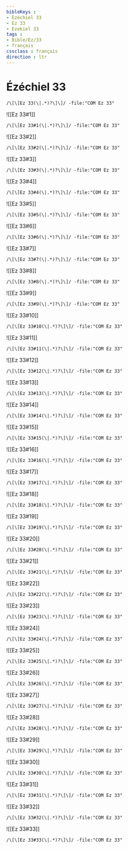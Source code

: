 ```yaml
---
bibleKeys : 
- Ézéchiel 33
- Ez 33
- Ezekiel 33
tags : 
- Bible/Ez/33
- français
cssclass : français
direction : ltr
---
```


# Ézéchiel 33

```query
/\[\[Ez 33(\|.*)?\]\]/ -file:"COM Ez 33"
```



![[Ez 33#1]]

```query
/\[\[Ez 33#1(\|.*)?\]\]/ -file:"COM Ez 33"
```

![[Ez 33#2]]

```query
/\[\[Ez 33#2(\|.*)?\]\]/ -file:"COM Ez 33"
```

![[Ez 33#3]]

```query
/\[\[Ez 33#3(\|.*)?\]\]/ -file:"COM Ez 33"
```

![[Ez 33#4]]

```query
/\[\[Ez 33#4(\|.*)?\]\]/ -file:"COM Ez 33"
```

![[Ez 33#5]]

```query
/\[\[Ez 33#5(\|.*)?\]\]/ -file:"COM Ez 33"
```

![[Ez 33#6]]

```query
/\[\[Ez 33#6(\|.*)?\]\]/ -file:"COM Ez 33"
```

![[Ez 33#7]]

```query
/\[\[Ez 33#7(\|.*)?\]\]/ -file:"COM Ez 33"
```

![[Ez 33#8]]

```query
/\[\[Ez 33#8(\|.*)?\]\]/ -file:"COM Ez 33"
```

![[Ez 33#9]]

```query
/\[\[Ez 33#9(\|.*)?\]\]/ -file:"COM Ez 33"
```

![[Ez 33#10]]

```query
/\[\[Ez 33#10(\|.*)?\]\]/ -file:"COM Ez 33"
```

![[Ez 33#11]]

```query
/\[\[Ez 33#11(\|.*)?\]\]/ -file:"COM Ez 33"
```

![[Ez 33#12]]

```query
/\[\[Ez 33#12(\|.*)?\]\]/ -file:"COM Ez 33"
```

![[Ez 33#13]]

```query
/\[\[Ez 33#13(\|.*)?\]\]/ -file:"COM Ez 33"
```

![[Ez 33#14]]

```query
/\[\[Ez 33#14(\|.*)?\]\]/ -file:"COM Ez 33"
```

![[Ez 33#15]]

```query
/\[\[Ez 33#15(\|.*)?\]\]/ -file:"COM Ez 33"
```

![[Ez 33#16]]

```query
/\[\[Ez 33#16(\|.*)?\]\]/ -file:"COM Ez 33"
```

![[Ez 33#17]]

```query
/\[\[Ez 33#17(\|.*)?\]\]/ -file:"COM Ez 33"
```

![[Ez 33#18]]

```query
/\[\[Ez 33#18(\|.*)?\]\]/ -file:"COM Ez 33"
```

![[Ez 33#19]]

```query
/\[\[Ez 33#19(\|.*)?\]\]/ -file:"COM Ez 33"
```

![[Ez 33#20]]

```query
/\[\[Ez 33#20(\|.*)?\]\]/ -file:"COM Ez 33"
```

![[Ez 33#21]]

```query
/\[\[Ez 33#21(\|.*)?\]\]/ -file:"COM Ez 33"
```

![[Ez 33#22]]

```query
/\[\[Ez 33#22(\|.*)?\]\]/ -file:"COM Ez 33"
```

![[Ez 33#23]]

```query
/\[\[Ez 33#23(\|.*)?\]\]/ -file:"COM Ez 33"
```

![[Ez 33#24]]

```query
/\[\[Ez 33#24(\|.*)?\]\]/ -file:"COM Ez 33"
```

![[Ez 33#25]]

```query
/\[\[Ez 33#25(\|.*)?\]\]/ -file:"COM Ez 33"
```

![[Ez 33#26]]

```query
/\[\[Ez 33#26(\|.*)?\]\]/ -file:"COM Ez 33"
```

![[Ez 33#27]]

```query
/\[\[Ez 33#27(\|.*)?\]\]/ -file:"COM Ez 33"
```

![[Ez 33#28]]

```query
/\[\[Ez 33#28(\|.*)?\]\]/ -file:"COM Ez 33"
```

![[Ez 33#29]]

```query
/\[\[Ez 33#29(\|.*)?\]\]/ -file:"COM Ez 33"
```

![[Ez 33#30]]

```query
/\[\[Ez 33#30(\|.*)?\]\]/ -file:"COM Ez 33"
```

![[Ez 33#31]]

```query
/\[\[Ez 33#31(\|.*)?\]\]/ -file:"COM Ez 33"
```

![[Ez 33#32]]

```query
/\[\[Ez 33#32(\|.*)?\]\]/ -file:"COM Ez 33"
```

![[Ez 33#33]]

```query
/\[\[Ez 33#33(\|.*)?\]\]/ -file:"COM Ez 33"
```

